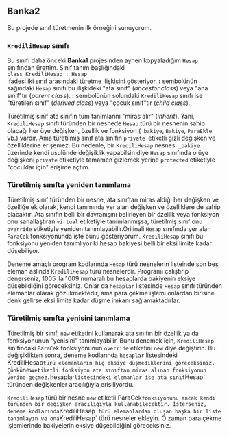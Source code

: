 ﻿## Banka2
Bu projede sınıf türetmenin ilk örneğini sunuyorum.

### `KrediliHesap` sınıfı
Bu sınıfı daha önceki **Banka1** projesinden aynen
kopyaladığım `Hesap` sınıfından ürettim.
Sınıf tanım başlığındaki<br>
`class KrediliHesap : Hesap`<br>
ifadesi iki sınıf arasındaki türetme ilişkisini
gösteriyor. **:** sembolünün sağındaki `Hesap`
sınıfı bu ilişkideki "ata sınıf" (*ancestor class*)
veya "ana sınıf"tır (*parent class*).
**:** sembolünün solundaki `KrediliHesap` sınıfı
ise "türetilen sınıf" (*derived class*)
veya "çocuk sınıf"tır (*child class*).

Türetilmiş sınıf ata sınıfın tüm tanımlarını
"miras alır" (*inherit*). Yani, `KrediliHesap`
sınıfı türünden bir nesnede `Hesap` türü
bir nesnenin sahip olacağı her üye değişken,
özellik ve fonksiyon (`_bakiye`, `Bakiye`, `ParaEkle` vb.)
vardır. Ama türetilmiş sınıf ata sınıfın `private
`etiketli gizli değişken ve özelliklerine erişemez.
Bu nedenle, bir `KrediliHesap` nesnesi
`_bakiye` üzerinde kendi usulünde değişiklik
yapabilsin diye `Hesap` sınıfında o üye değişkeni
`private` etiketiyle tamamen gizlemek yerine
`protected` etiketiyle "çocuklar için" erişime açtım.

### Türetilmiş sınıfta yeniden tanımlama
Türetilmiş sınıf türünden bir nesne,
ata sınıftan miras aldığı her değişken ve özelliğe 
ek olarak, kendi tanımında yer alan değişken
ve özelliklere de sahip olacaktır.
Ata sınıfın belli bir davranışını belirleyen
bir özellik veya fonksiyon onu sanallaştıran
`virtual` etiketiyle tanımlanmışsa,
türetilmiş sınıf onu `override` etiketiyle
yeniden tanımlayabilir.Òrijinali `Hesap` sınıfında
yer alan `ParaCek` fonksiyonunda işte bunu gösteriyorum.
`KrediliHesap` sınıfı bu fonksiyonu yeniden
tanımlıyor ki hesap bakiyesi belli bir eksi limite
kadar düşebiliyor.

Deneme amaçlı program kodlarında `Hesap` türü
nesnelerin listeinde son beş eleman aslında
`KrediliHesap` türü nesnelerdir.
Programı çalıştırıp denerseniz,
1005 ila 1009 numaralı bu hesaplarda
bakiyenin eksiye düşebildiğini göreceksiniz.
Onlar da `hesaplar` listesinde `Hesap` sınıfı
türünden elemanlar olarak gözükmektedir,
ama para çekme işlemi onlardan birisine
denk gelirse eksi limite kadar düşme
imkanı sağlamaktadırlar.

### Türetilmiş sınıfta yenisini tanımlama
Türetilmiş bir sınıf, `new` etiketini kullanarak
ata sınıfın bir özellik ya da fonksiyonunun
"yenisini" tanımlayabilir. Bunu denemek için,
`KrediliHesap` sınıfındaki `ParaCek` fonksiyonunun
`override` etiketini `new` diye değiştirin.
Bu değişiklikten sonra, deneme kodlarında
`hesaplar` listesindeki KrediliHesap` türü
elemanların hiç eksiye düşmediklerini göreceksiniz.
Çünkü `new` etiketli fonksiyon ata sınıftan miras
alınan fonksiyonun yerine geçmez.
`hesaplar` listesindeki elemanlar ise
ata sınıf `Hesap` türünden değişkenler
aracılığıyla erişiliyordu.

`KrediliHesap` türü bir nesne `new` etiketli
ParaCek` fonksiyonunu ancak kendi türünden
bir değişken aracılığıyla kullanabilecektir.
İsterseniz, deneme kodlarında `KrediliHesap` 
türü elemanlardan oluşan başka bir liste
tanımlayın ve ona `KrediliHesap` türü nesneler
ekleyin. O zaman para çekme işlemlerinde
bakiyelerin eksiye düşebildiğini göreceksiniz.
